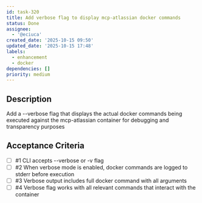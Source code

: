 ```yaml
---
id: task-320
title: Add verbose flag to display mcp-atlassian docker commands
status: Done
assignee:
  - '@eciuca'
created_date: '2025-10-15 09:50'
updated_date: '2025-10-15 17:48'
labels:
  - enhancement
  - docker
dependencies: []
priority: medium
---
```


## Description

<!-- SECTION:DESCRIPTION:BEGIN -->
Add a --verbose flag that displays the actual docker commands being executed against the mcp-atlassian container for debugging and transparency purposes
<!-- SECTION:DESCRIPTION:END -->

## Acceptance Criteria
<!-- AC:BEGIN -->
- [ ] #1 CLI accepts --verbose or -v flag
- [ ] #2 When verbose mode is enabled, docker commands are logged to stderr before execution
- [ ] #3 Verbose output includes full docker command with all arguments
- [ ] #4 Verbose flag works with all relevant commands that interact with the container
<!-- AC:END -->
